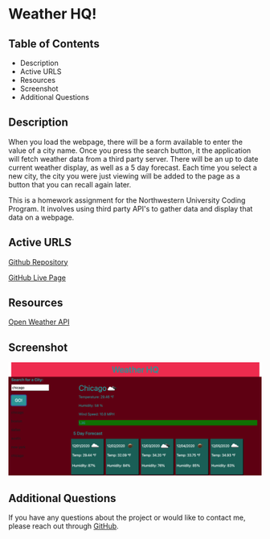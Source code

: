 # Weather HQ!

## Table of Contents
* Description
* Active URLS
* Resources
* Screenshot
* Additional Questions 

## Description
When you load the webpage, there will be a form available to enter the value of a city name. Once you press the search button, it the application will fetch weather data from a third party server. There will be an up to date current weather display, as well as a 5 day forecast. Each time you select a new city, the city you were just viewing will be added to the page as a button that you can recall again later. 

This is a homework assignment for the Northwestern University Coding Program. It involves using third party API's to gather data and display that data on a webpage.

## Active URLS
[Github Repository](https://github.com/jkwagneriii/HW-6-Weather)

[GitHub Live Page](https://jkwagneriii.github.io/HW-6-Weather/)

## Resources
[Open Weather API](https://openweathermap.org/api)

## Screenshot
![screenshot](./weatherdash.png)

## Additional Questions
If you have any questions about the project or would like to contact me, please reach out through [GitHub](https://github.com/jkwagneriii).

